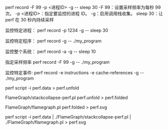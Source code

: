 perf record -F 99 -p <进程ID> -g -- sleep 30
-F 99：设置采样频率为每秒 99 次。
-p <进程ID>：指定要监控的进程 ID。
-g：启用调用栈收集。
sleep 30：让 perf 在 30 秒内持续采样

监控特定进程：
perf record -p 1234 -g -- sleep 30

监控特定程序：
perf record -g -- ./my_program

监控整个系统：
perf record -a -g -- sleep 10

指定采样频率
perf record -F 99 -g -- ./my_program


监控特定事件:
perf record -e instructions -e cache-references -g -- ./my_program

perf script -i perf.data > perf.unfold

FlameGraph/stackcollapse-perf.pl perf.unfold > perf.folded

FlameGraph/flamegraph.pl perf.folded > perf.svg

perf script -i perf.data | ./FlameGraph/stackcollapse-perf.pl | ./FlameGraph/flamegraph.pl > perf.svg
